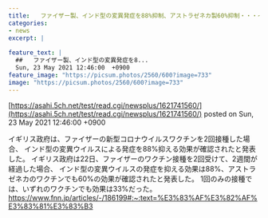 ```yaml
---
title:   ファイザー製、インド型の変異発症を88%抑制、アストラゼネカ製60%抑制・・・イギリス政府発表  
categories:
- news
excerpt: |
  
feature_text: |
  ##   ファイザー製、インド型の変異発症を8...
  Sun, 23 May 2021 12:46:00  +0900
feature_image: "https://picsum.photos/2560/600?image=733"
image: "https://picsum.photos/2560/600?image=733"
---
```


[https://asahi.5ch.net/test/read.cgi/newsplus/1621741560/](https://asahi.5ch.net/test/read.cgi/newsplus/1621741560/)
posted on Sun, 23 May 2021 12:46:00  +0900

<!--more-->

イギリス政府は、ファイザーの新型コロナウイルスワクチンを2回接種した場合、 インド型の変異ウイルスによる発症を88%抑える効果が確認されたと発表した。 イギリス政府は22日、ファイザーのワクチン接種を2回受けて、2週間が経過した場合、 インド型の変異ウイルスの発症を抑える効果は88%、アストラゼネカのワクチンでも60%の効果が確認されたと発表した。 1回のみの接種では、いずれのワクチンでも効果は33%だった。 https://www.fnn.jp/articles/-/186199#:~:text=%E3%83%AF%E3%82%AF%E3%83%81%E3%83%B3
